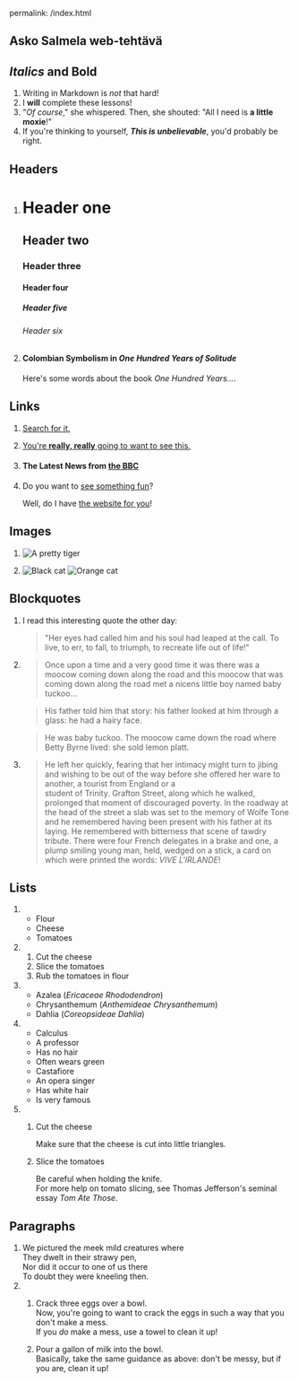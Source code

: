 permalink: /index.html

## Asko Salmela web-tehtävä

## _Italics_ and **Bold**

1. Writing in Markdown is _not_ that hard!
2. I **will** complete these lessons!
3. "_Of course_," she whispered. Then, she shouted: "All I need is **a little moxie**!"
4. If you're thinking to yourself, **_This is unbelievable_**, you'd probably be right.

## Headers

1.  
    # Header one
    ## Header two
    ### Header three
    #### Header four
    ##### Header five
    ###### Header six
2. 
    #### Colombian Symbolism in _One Hundred Years of Solitude_
    Here's some words about the book _One Hundred Years..._.

## Links

1.  [Search for it.](www.google.com)
2.  [You're **really, really** going to want to see this.](www.dailykitten.com)
3.  #### The Latest News from [the BBC](www.bbc.com/news)
4.  Do you want to [see something fun][a fun place]?

    Well, do I have [the website for you][another fun place]!

    [a fun place]: www.zombo.com
    [another fun place]: www.stumbleupon.com

## Images

1.  ![A pretty tiger](https://upload.wikimedia.org/wikipedia/commons/5/56/Tiger.50.jpg)
2.  
    ![Black cat][Black]
    ![Orange cat][Orange]

    [Black]: https://upload.wikimedia.org/wikipedia/commons/a/a3/81_INF_DIV_SSI.jpg

    [Orange]: http://icons.iconarchive.com/icons/google/noto-emoji-animals-nature/256/22221-cat-icon.png

## Blockquotes

1.  I read this interesting quote the other day:

    > "Her eyes had called him and his soul had leaped at the   call. To live, to err, to fall, to triumph, to recreate life out of life!"
2.  > Once upon a time and a very good time it was there was a moocow coming down along the road and this moocow that was coming down along the road met a nicens little boy named baby tuckoo...

    > His father told him that story: his father looked at him through a glass: he had a hairy face.

    > He was baby tuckoo. The moocow came down the road where Betty Byrne lived: she sold lemon platt.
3.  > He left her quickly, fearing that her intimacy might turn to jibing and 
    wishing to be out of the way before she offered her ware to another, a tourist from England or a   
    student of Trinity. Grafton Street, along which he walked, prolonged that moment of discouraged poverty. In the roadway at the head of the street a slab was set to the memory 
    of Wolfe Tone and he remembered having been present with his father at its laying. He remembered with bitterness that scene of tawdry tribute. There were four French 
    delegates in a brake and one, a plump smiling young man, held, wedged on a stick, a card on which were printed the words: _VIVE L'IRLANDE_!

## Lists

1.  * Flour
    * Cheese
    * Tomatoes
2.  1. Cut the cheese
    2. Slice the tomatoes
    3. Rub the tomatoes in flour  
3.  * Azalea (_Ericaceae Rhododendron_)
    * Chrysanthemum (_Anthemideae Chrysanthemum_)
    * Dahlia (_Coreopsideae Dahlia_)
4.  * Calculus
     * A professor
     * Has no hair
     * Often wears green
    * Castafiore
     * An opera singer
     * Has white hair
     * Is very famous
5.  1. Cut the cheese  
    
        Make sure that the cheese is cut into little triangles.

    2. Slice the tomatoes  
    
        Be careful when holding the knife.  
        For more help on tomato slicing, see Thomas Jefferson's seminal essay _Tom Ate Those_.

## Paragraphs

1.  We pictured the meek mild creatures where  
    They dwelt in their strawy pen,  
    Nor did it occur to one of us there  
    To doubt they were kneeling then.  
2.  1. Crack three eggs over a bowl.  
    Now, you're going to want to crack the eggs in such a way that you don't make a mess.  
    If you _do_ make a mess, use a towel to clean it up!

    2. Pour a gallon of milk into the bowl.  
    Basically, take the same guidance as above: don't be messy, but if you are, clean it up!
